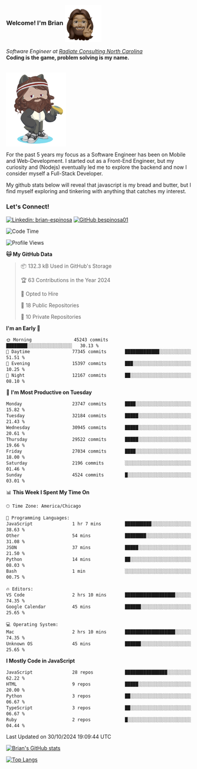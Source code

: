###  Welcome! I'm Brian <img align="center" src="https://github.com/bespinosa01/bespinosa01/blob/main/assets/peace-animoji.png" height="100" /></h2>
<p><em>Software Engineer at <a href="https://www.radiateconsulting.coop/north-carolina-tech-coop">Radiate Consulting North Carolina</a>
 <br/>
<!-- </br>Developer Consultant at <a href="https://codethedream.org/">Code The Dream</a> -->
</em> <b>Coding is the game, problem solving is my name.</b></p>

<br/>


 <img align="center" src="https://github.com/bespinosa01/bespinosa01/blob/main/assets/octo-me.png" height="200" /> 
 <p>
 For the past 5 years my focus as a Software Engineer has been on Mobile and Web-Development. I started out as a Front-End Engineer, but my curiosity and (Nodejs) eventually led me to explore the backend and now I consider myself a Full-Stack Developer.
</p>
<p>
 My github stats below will reveal that javascript is my bread and butter, but I find myself exploring and tinkering with anything that catches my interest. 
 </p>
 
 
### Let's Connect!

[![Linkedin: brian-espinosa](https://img.shields.io/badge/-brian--espinosa-blue?style=flat-square&logo=Linkedin&logoColor=white&link=https://www.linkedin.com/in/brian-espinosa/)](https://www.linkedin.com/in/brian-espinosa/)
[![GitHub bespinosa01](https://img.shields.io/github/followers/bespinosa01?label=follow&style=social)](https://github.com/bespinosa01)



<!--START_SECTION:waka-->
![Code Time](http://img.shields.io/badge/Code%20Time-1%2C674%20hrs%209%20mins-blue)

![Profile Views](http://img.shields.io/badge/Profile%20Views-0-blue)

**🐱 My GitHub Data** 

> 📦 132.3 kB Used in GitHub's Storage 
 > 
> 🏆 63 Contributions in the Year 2024
 > 
> 💼 Opted to Hire
 > 
> 📜 18 Public Repositories 
 > 
> 🔑 10 Private Repositories 
 > 
**I'm an Early 🐤** 

```text
🌞 Morning                45243 commits       ████████░░░░░░░░░░░░░░░░░   30.13 % 
🌆 Daytime                77345 commits       █████████████░░░░░░░░░░░░   51.51 % 
🌃 Evening                15397 commits       ███░░░░░░░░░░░░░░░░░░░░░░   10.25 % 
🌙 Night                  12167 commits       ██░░░░░░░░░░░░░░░░░░░░░░░   08.10 % 
```
📅 **I'm Most Productive on Tuesday** 

```text
Monday                   23747 commits       ████░░░░░░░░░░░░░░░░░░░░░   15.82 % 
Tuesday                  32184 commits       █████░░░░░░░░░░░░░░░░░░░░   21.43 % 
Wednesday                30945 commits       █████░░░░░░░░░░░░░░░░░░░░   20.61 % 
Thursday                 29522 commits       █████░░░░░░░░░░░░░░░░░░░░   19.66 % 
Friday                   27034 commits       ████░░░░░░░░░░░░░░░░░░░░░   18.00 % 
Saturday                 2196 commits        ░░░░░░░░░░░░░░░░░░░░░░░░░   01.46 % 
Sunday                   4524 commits        █░░░░░░░░░░░░░░░░░░░░░░░░   03.01 % 
```


📊 **This Week I Spent My Time On** 

```text
🕑︎ Time Zone: America/Chicago

💬 Programming Languages: 
JavaScript               1 hr 7 mins         ██████████░░░░░░░░░░░░░░░   38.63 % 
Other                    54 mins             ████████░░░░░░░░░░░░░░░░░   31.08 % 
JSON                     37 mins             █████░░░░░░░░░░░░░░░░░░░░   21.50 % 
Python                   14 mins             ██░░░░░░░░░░░░░░░░░░░░░░░   08.03 % 
Bash                     1 min               ░░░░░░░░░░░░░░░░░░░░░░░░░   00.75 % 

🔥 Editors: 
VS Code                  2 hrs 10 mins       ███████████████████░░░░░░   74.35 % 
Google Calendar          45 mins             ██████░░░░░░░░░░░░░░░░░░░   25.65 % 

💻 Operating System: 
Mac                      2 hrs 10 mins       ███████████████████░░░░░░   74.35 % 
Unknown OS               45 mins             ██████░░░░░░░░░░░░░░░░░░░   25.65 % 
```

**I Mostly Code in JavaScript** 

```text
JavaScript               28 repos            ████████████████░░░░░░░░░   62.22 % 
HTML                     9 repos             █████░░░░░░░░░░░░░░░░░░░░   20.00 % 
Python                   3 repos             ██░░░░░░░░░░░░░░░░░░░░░░░   06.67 % 
TypeScript               3 repos             ██░░░░░░░░░░░░░░░░░░░░░░░   06.67 % 
Ruby                     2 repos             █░░░░░░░░░░░░░░░░░░░░░░░░   04.44 % 
```




 Last Updated on 30/10/2024 19:09:44 UTC
<!--END_SECTION:waka-->


<!--  Github STATS -->
[![Brian's GitHub stats](https://github-readme-stats.vercel.app/api?username=bespinosa01&hide=stars,contribs&count_private=true&show_icons=true)](https://github.com/anuraghazra/github-readme-stats)

[![Top Langs](https://github-readme-stats.vercel.app/api/top-langs/?username=bespinosa01&layout=compact)](https://github.com/anuraghazra/github-readme-stats)



<!--
**bespinosa01/bespinosa01** is a ✨ _special_ ✨ repository because its `README.md` (this file) appears on your GitHub profile.

Here are some ideas to get you started:

- 🔭 I’m currently working on ...
- 🌱 I’m currently learning ...
- 👯 I’m looking to collaborate on ...
- 🤔 I’m looking for help with ...
- 💬 Ask me about ...
- 📫 How to reach me: ...
- 😄 Pronouns: ...
- ⚡ Fun fact: ...
-->
